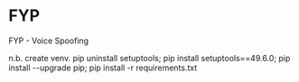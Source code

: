 # FYP
FYP - Voice Spoofing

n.b. create venv. pip uninstall setuptools; pip install setuptools==49.6.0; pip install --upgrade pip; pip install -r requirements.txt
